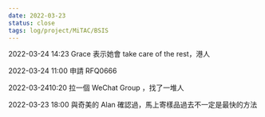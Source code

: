 ```yaml
---
date: 2022-03-23
status: close
tags: log/project/MiTAC/BSIS
---
```


2022-03-24 14:23
Grace 表示她會 take care of the rest，港人

2022-03-24 11:00
申請 RFQ0666

2022-03-2410:20 
拉一個 WeChat Group ，找了一堆人

2022-03-23 18:00
與奇美的 Alan 確認過，馬上寄樣品過去不一定是最快的方法

